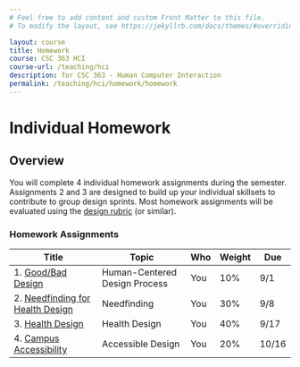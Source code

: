 ```yaml
---
# Feel free to add content and custom Front Matter to this file.
# To modify the layout, see https://jekyllrb.com/docs/themes/#overriding-theme-defaults

layout: course
title: Homework
course: CSC 363 HCI
course-url: /teaching/hci
description: for CSC 363 - Human Computer Interaction
permalink: /teaching/hci/homework/homework
---
```


# Individual Homework

## Overview 
You will complete 4 individual homework assignments during the semester. Assignments
2 and 3 are designed to build up your individual skillsets to contribute to group design
sprints. Most homework assignments will be evaluated using the [design rubric](https://docs.google.com/spreadsheets/d/1aI9LcmVZmh_977G__U4Guz_rPRCwWZs26J_yHXbhSyY/edit?usp=sharing) (or similar).

### Homework Assignments

| Title | Topic | Who | Weight | Due | 
|-------|-------|-----|--------|-----|
| 1. [Good/Bad Design](./good-bad-design.md) | Human-Centered Design Process | You | 10% | 9/1 | 
| 2. [Needfinding for Health Design](./needfinding.md) | Needfinding | You | 30% | 9/8 | 
| 3. [Health Design](./healthdesign.md) | Health Design | You | 40% | 9/17 | 
| 4. [Campus Accessibility](./accessibility.md) | Accessible Design | You | 20% | 10/16 | 

